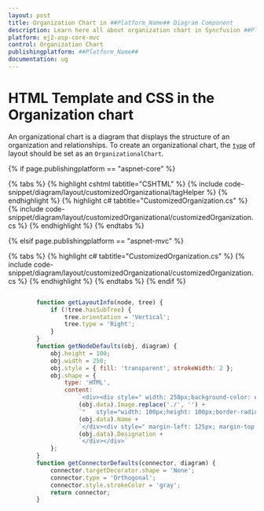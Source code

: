 ```yaml
---
layout: post
title: Organization Chart in ##Platform_Name## Diagram Component
description: Learn here all about organization chart in Syncfusion ##Platform_Name## Diagram component of Syncfusion Essential JS 2 and more.
platform: ej2-asp-core-mvc
control: Organization Chart
publishingplatform: ##Platform_Name##
documentation: ug
---
```


# HTML Template and CSS in the Organization chart

An organizational chart is a diagram that displays the structure of an organization and relationships. To create an organizational chart, the [`type`](https://help.syncfusion.com/cr/aspnetcore-js2/Syncfusion.EJ2.Diagrams.DiagramLayout.html#Syncfusion_EJ2_Diagrams_DiagramLayout_Type) of layout should be set as an `OrganizationalChart`.

{% if page.publishingplatform == "aspnet-core" %}

{% tabs %}
{% highlight cshtml tabtitle="CSHTML" %}
{% include code-snippet/diagram/layout/customizedOrganizational/tagHelper %}
{% endhighlight %}
{% highlight c# tabtitle="CustomizedOrganization.cs" %}
{% include code-snippet/diagram/layout/customizedOrganizational/customizedOrganization.cs %}
{% endhighlight %}
{% endtabs %}

{% elsif page.publishingplatform == "aspnet-mvc" %}

{% tabs %}
{% highlight c# tabtitle="CustomizedOrganization.cs" %}
{% include code-snippet/diagram/layout/customizedOrganizational/customizedOrganization.cs %}
{% endhighlight %}
{% endtabs %}
{% endif %}



```javascript

        function getLayoutInfo(node, tree) {
            if (!tree.hasSubTree) {
                tree.orientation = 'Vertical';
                tree.type = 'Right';
            }
        }
        function getNodeDefaults(obj, diagram) {
            obj.height = 100;
            obj.width = 250;
            obj.style = { fill: 'transparent', strokeWidth: 2 };
            obj.shape = {
                type: 'HTML',
                content:
                    `<div><div style=" width: 250px;background-color: #6BA5D7;height:100px; border: 2px solid darkblue; "><img src="https://ej2.syncfusion.com/angular/demos/` +
                    (obj.data).Image.replace('./', '') +
                    `"   style="width: 100px;height: 100px;border-radius: 50%;background-color: whitesmoke "/></div><div style=" margin-left: 125px; margin-top: -74px; font-size: 15px;">` +
                    (obj.data).Name +
                    `</div><div style=" margin-left: 125px; margin-top: 20px; font-size: 15px;">` +
                    (obj.data).Designation +
                    `</div></div>`
            };
        }
        function getConnectorDefaults(connector, diagram) {
            connector.targetDecorator.shape = 'None';
            connector.type = 'Orthogonal';
            connector.style.strokeColor = 'gray';
            return connector;
        }
```
